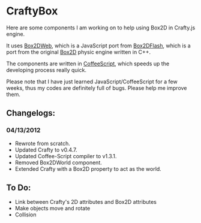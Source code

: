 # CraftyBox 

Here are some components I am working on to help using Box2D in Crafty.js engine.

It uses [Box2DWeb](http://code.google.com/p/box2dweb/), which is a JavaScript port from [Box2DFlash](http://www.box2dflash.org), which is a port from the original [Box2D](http://www.gphysics.com/) physic engine written in C++.

The components are written in [CoffeeScript](http://jashkenas.github.com/coffee-script/), which speeds up the developing process really quick.

Please note that I have just learned JavaScript/CoffeeScript for a few weeks, thus my codes are definitely full of bugs. Please help me improve them.

## Changelogs:

### 04/13/2012

* Rewrote from scratch.
* Updated Crafty to v0.4.7.
* Updated Coffee-Script compiler to v1.3.1.
* Removed Box2DWorld component.
* Extended Crafty with a Box2D property to act as the world.

## To Do:

* Link between Crafty's 2D attributes and Box2D attributes
* Make objects move and rotate
* Collision